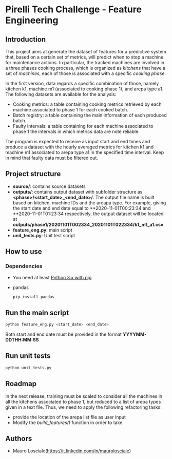 # Pirelli Tech Challenge - Feature Engineering 

## Introduction

This project aims at generate the dataset of features for a predictive system that, based on a certain set of metrics, will predict when to stop a machine for maintenance actions. In particular, the tracked machines are involved in a three phases cooking process, which is organized as *kitchens* that have a set of *machines*, each of those is associated with a specific *cooking phase*. 

In the first version, data regards a specific combination of those, namely kitchen k1, machine m1 (associated to cooking phase 1),
and arepa type a1. The following datasets are available for the analysis:
* Cooking metrics: a table containing cooking metrics retrieved by each machine associated to phase 1 for each cooked batch.
* Batch registry: a table containing the main information of each produced batch.
* Faulty intervals: a table containing for each machine associated to phase 1 the intervals in which metrics data are note reliable.

The program is expected to receive as input start and end times and produce a dataset with the hourly averaged metrics for kitchen k1 and machine m1 associated to arepa type a1 in the specified time interval. Keep in mind that faulty data must be filtered out.

## Project structure

* **source/**: contains source datasets
* **outputs/**: contains output dataset with subfolder structure as **\<phase\>/\<start_date\>_\<end_date\>/**. The output file name is built based on kitchen, machine IDs and the areapa type. For example, giving the start date and end date equal to **2020-11-01T00:23:34 and **2020-11-01T01:23:34 respectively, the output dataset will be located at **outputs/phase1/20201101T002334_20201101T022334/k1_m1_a1.csv**
* **feature_eng.py**: main script
* **unit_tests.py**: Unit test script

## How to use
### Dependencies ###

* You need at least [Python 3.x with pip](https://www.python.org/downloads/) 
* pandas

    ```bash
   pip install pandas
   ```
## Run the main script ###


```bash
python feature_eng.py <start_date> <end_date>
```

Both start and end date must be provided in the format **YYYYMM-
DDTHH:MM:SS**

## Run unit tests ###


```bash
python unit_tests.py
```

## Roadmap

In the next release, training must be scaled to consider all the machines in all the kitchens associated to phase 1, but reduced to a list of arepa types given in a text file. Thus, we need to apply the following refactoring tasks:

* provide the location of the arepa list file as user input
* Modify the *build_features()* function in order to take 


## Authors
* Mauro Losciale(https://it.linkedin.com/in/maurolosciale)
